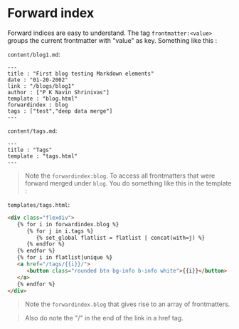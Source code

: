 # Forward index 

Forward indices are easy to understand. The tag `frontmatter:<value>` groups the current frontmatter with "value" as key. Something like this : 

`content/blog1.md`:
```
---
title : "First blog testing Markdown elements"
date : "01-20-2002"
link : "/blogs/blog1"
author : ["P K Navin Shrinivas"]
template : "blog.html"
forwardindex : blog
tags : ["test","deep data merge"]
---
```
`content/tags.md`:
```
---
title : "Tags"
template : "tags.html"
---
```
> Note the `forwardindex:blog`. To access all frontmatters that were forward merged under `blog`. You do something like this in the template : 

`templates/tags.html`:
```html
<div class="flexdiv">
   {% for i in forwardindex.blog %} 
      {% for j in i.tags %}
         {% set_global flatlist = flatlist | concat(with=j) %}
      {% endfor %}
   {% endfor %}
   {% for i in flatlist|unique %}
   <a href="/tags/{{i}}/">
      <button class="rounded btn bg-info b-info white">{{i}}</button>
   </a>
   {% endfor %}
</div>
```
> Note the `forwardindex.blog` that gives rise to an array of frontmatters.

> Also do note the "/" in the end of the link in a href tag.
